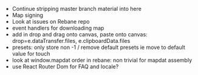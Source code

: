 - Continue stripping master branch material into here
- Map signing
- Look at issues on Rebane repo
- event handlers for downloading map
- add in drop and drag onto canvas, paste onto canvas: drop=e.dataTransfer.files, e.clipboardData.files
- presets: only store non -1 / remove default presets ie move to default value for touch
- look at window.mapdat order in rebane: non trivial for mapdat assembly
- use React Router Dom for FAQ and locale?
